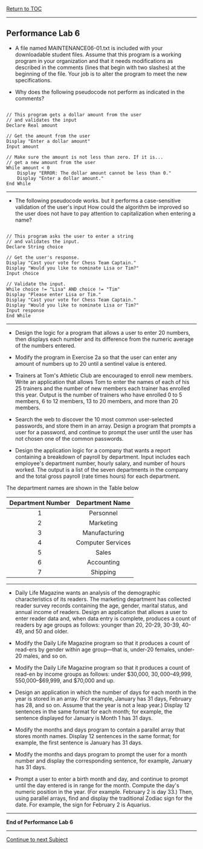 <a href="https://github.com/CyberTrainingUSAF/04-IDE-s-and-Algorithms-Pt.-1/blob/master/00-Table-of-Contents.md" rel="Continiue to Performance Lab 5"> Return to TOC </a>

---

## Performance Lab 6

* A file named MAINTENANCE06-01.txt is included with your downloadable student files. Assume that this program is a working program in your organization and that it needs modifications as described in the comments (lines that begin with two slashes) at the beginning of the file. Your job is to alter the program to meet the new specifications.

* Why does the following pseudocode not perform as indicated in the comments? 

```

// This program gets a dollar amount from the user 
// and validates the input 
Declare Real amount 

// Get the amount from the user 
Display "Enter a dollar amount" 
Input amount 

// Make sure the amount is not less than zero. If it is... 
// get a new amount from the user 
While amount < 0 
    Display "ERROR: The dollar amount cannot be less than 0." 
    Display "Enter a dollar amount." 
End While 

```

---

* The following pseudocode works. but it performs a case-sensitive validation of the user's input How could the algorithm be improved so the user does not have to pay attention to capitalization when entering a name?

```

// This program asks the user to enter a string 
// and validates the input. 
Declare String choice

// Get the user's response. 
Display "Cast your vote for Chess Team Captain." 
Display "Would you like to nominate Lisa or Tim?" 
Input choice 

// Validate the input. 
While choice != "Lisa" AND choice != "Tim" 
Display "Please enter Lisa or Tim." 
Display "Cast your vote for Chess Team Captain." 
Display "Would you like to nominate Lisa or Tim?" 
Input response 
End While

```

---

* Design the logic for a program that allows a user to enter 20 numbers, then displays each number and its difference from the numeric average of the numbers entered. 

* Modify the program in Exercise 2a so that the user can enter any amount of numbers up to 20 until a sentinel value is entered. 

* Trainers at Tom's Athletic Club are encouraged to enroll new members. Write an application that allows Tom to enter the names of each of his 25 trainers and the number of new members each trainer has enrolled this year. Output is the number of trainers who have enrolled 0 to 5 members, 6 to 12 members, 13 to 20 members, and more than 20 members. 

* Search the web to discover the 10 most common user-selected passwords, and store them in an array. Design a program that prompts a user for a password, and continue to prompt the user until the user has not chosen one of the common passwords. 

* Design the application logic for a company that wants a report containing a breakdown of payroll by department. Input includes each employee's department number, hourly salary, and number of hours worked. The output is a list of the seven departments in the company and the total gross payroll (rate times hours) for each department. 

The department names are shown in the Table below

|Department Number |Department Name |
|   :---:     |   :---:    |
| 1 | Personnel |
| 2 | Marketing |
| 3 | Manufacturing |
| 4 | Computer Services |
| 5 | Sales |
| 6 | Accounting |
| 7 | Shipping |

---

* Daily Life Magazine wants an analysis of the demographic characteristics of its readers. The marketing department has collected reader survey records containing the age, gender, marital status, and annual income of readers. Design an application that allows a user to enter reader data and, when data entry is complete, produces a count of readers by age groups as follows: younger than 20, 20-29, 30-39, 40-49, and 50 and older.

* Modify the Daily Life Magazine program so that it produces a count of read-ers by gender within age group—that is, under-20 females, under-20 males, and so on.

* Modify the Daily Life Magazine program so that it produces a count of read-en by income groups as follows: under $30,000, $30,000–$49,999, 550,000–$69,999, and $70,000 and up. 

* Design an application in which the number of days for each month in the year is stored in an array. (For example, January has 31 days, February has 28, and so on. Assume that the year is not a leap year.) Display 12 sentences in the same format for each month; for example, the sentence displayed for January is Month 1 has 31 days. 

* Modify the months and days program to contain a parallel array that stores month names. Display 12 sentences in the same format; for example, the first sentence is January has 31 days. 

* Modify the months and days program to prompt the user for a month number and display the corresponding sentence, for example, January has 31 days.

* Prompt a user to enter a birth month and day, and continue to prompt until the day entered is in range for the month. Compute the day's numeric position in the year. (For example. February 2 is day 33.) Then, using parallel arrays, find and display the traditional Zodiac sign for the date. For example, the sign for February 2 is Aquarius.

---

**End of Performance Lab 6**

---

<a href="https://github.com/CyberTrainingUSAF/04-IDE-s-and-Algorithms-Pt.-1/blob/master/03_Debugging/01_Intro_to_Debugging.md" > Continue to next Subject </a>
